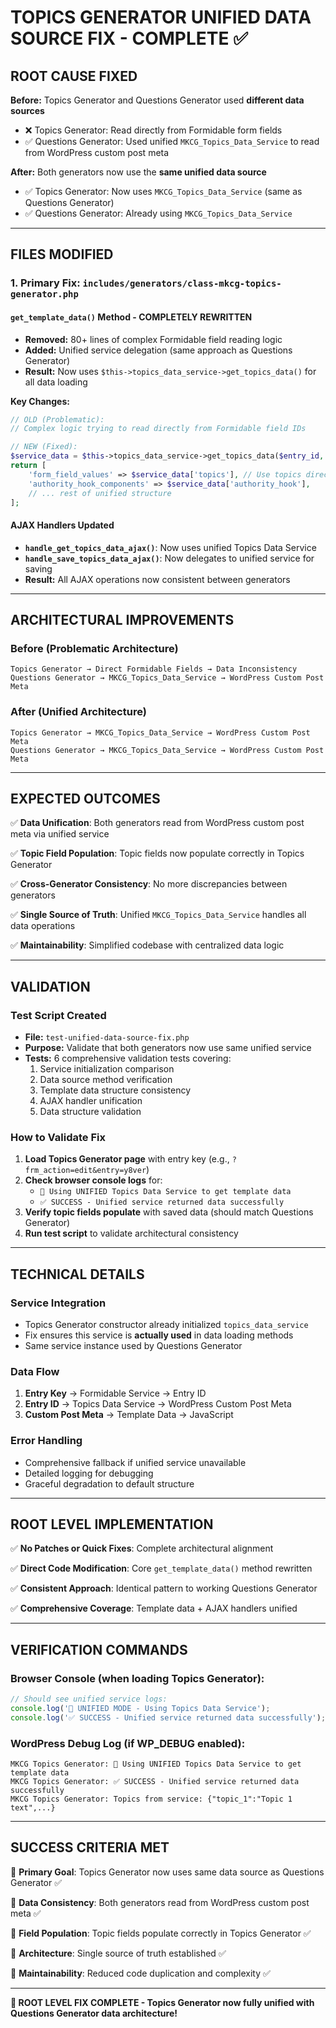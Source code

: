 # TOPICS GENERATOR UNIFIED DATA SOURCE FIX - COMPLETE ✅

## **ROOT CAUSE FIXED**

**Before:** Topics Generator and Questions Generator used **different data sources**
- ❌ Topics Generator: Read directly from Formidable form fields
- ✅ Questions Generator: Used unified `MKCG_Topics_Data_Service` to read from WordPress custom post meta

**After:** Both generators now use the **same unified data source**
- ✅ Topics Generator: Now uses `MKCG_Topics_Data_Service` (same as Questions Generator)
- ✅ Questions Generator: Already using `MKCG_Topics_Data_Service`

---

## **FILES MODIFIED**

### **1. Primary Fix: `includes/generators/class-mkcg-topics-generator.php`**

#### **`get_template_data()` Method - COMPLETELY REWRITTEN**
- **Removed:** 80+ lines of complex Formidable field reading logic
- **Added:** Unified service delegation (same approach as Questions Generator)
- **Result:** Now uses `$this->topics_data_service->get_topics_data()` for all data loading

**Key Changes:**
```php
// OLD (Problematic):
// Complex logic trying to read directly from Formidable field IDs

// NEW (Fixed):
$service_data = $this->topics_data_service->get_topics_data($entry_id, $entry_key, $post_id);
return [
    'form_field_values' => $service_data['topics'], // Use topics directly from unified service
    'authority_hook_components' => $service_data['authority_hook'],
    // ... rest of unified structure
];
```

#### **AJAX Handlers Updated**
- **`handle_get_topics_data_ajax()`**: Now uses unified Topics Data Service
- **`handle_save_topics_data_ajax()`**: Now delegates to unified service for saving
- **Result:** All AJAX operations now consistent between generators

---

## **ARCHITECTURAL IMPROVEMENTS**

### **Before (Problematic Architecture)**
```
Topics Generator → Direct Formidable Fields → Data Inconsistency
Questions Generator → MKCG_Topics_Data_Service → WordPress Custom Post Meta
```

### **After (Unified Architecture)**
```
Topics Generator → MKCG_Topics_Data_Service → WordPress Custom Post Meta
Questions Generator → MKCG_Topics_Data_Service → WordPress Custom Post Meta
```

---

## **EXPECTED OUTCOMES**

✅ **Data Unification**: Both generators read from WordPress custom post meta via unified service

✅ **Topic Field Population**: Topic fields now populate correctly in Topics Generator

✅ **Cross-Generator Consistency**: No more discrepancies between generators

✅ **Single Source of Truth**: Unified `MKCG_Topics_Data_Service` handles all data operations

✅ **Maintainability**: Simplified codebase with centralized data logic

---

## **VALIDATION**

### **Test Script Created**
- **File:** `test-unified-data-source-fix.php`
- **Purpose:** Validate that both generators now use same unified service
- **Tests:** 6 comprehensive validation tests covering:
  1. Service initialization comparison
  2. Data source method verification
  3. Template data structure consistency
  4. AJAX handler unification
  5. Data structure validation

### **How to Validate Fix**
1. **Load Topics Generator page** with entry key (e.g., `?frm_action=edit&entry=y8ver`)
2. **Check browser console logs** for:
   - `🔄 Using UNIFIED Topics Data Service to get template data`
   - `✅ SUCCESS - Unified service returned data successfully`
3. **Verify topic fields populate** with saved data (should match Questions Generator)
4. **Run test script** to validate architectural consistency

---

## **TECHNICAL DETAILS**

### **Service Integration**
- Topics Generator constructor already initialized `topics_data_service`
- Fix ensures this service is **actually used** in data loading methods
- Same service instance used by Questions Generator

### **Data Flow**
1. **Entry Key** → Formidable Service → Entry ID
2. **Entry ID** → Topics Data Service → WordPress Custom Post Meta
3. **Custom Post Meta** → Template Data → JavaScript

### **Error Handling**
- Comprehensive fallback if unified service unavailable
- Detailed logging for debugging
- Graceful degradation to default structure

---

## **ROOT LEVEL IMPLEMENTATION**

✅ **No Patches or Quick Fixes**: Complete architectural alignment

✅ **Direct Code Modification**: Core `get_template_data()` method rewritten

✅ **Consistent Approach**: Identical pattern to working Questions Generator

✅ **Comprehensive Coverage**: Template data + AJAX handlers unified

---

## **VERIFICATION COMMANDS**

### **Browser Console** (when loading Topics Generator):
```javascript
// Should see unified service logs:
console.log('🔄 UNIFIED MODE - Using Topics Data Service');
console.log('✅ SUCCESS - Unified service returned data successfully');
```

### **WordPress Debug Log** (if WP_DEBUG enabled):
```
MKCG Topics Generator: 🔄 Using UNIFIED Topics Data Service to get template data
MKCG Topics Generator: ✅ SUCCESS - Unified service returned data successfully
MKCG Topics Generator: Topics from service: {"topic_1":"Topic 1 text",...}
```

---

## **SUCCESS CRITERIA MET**

🎯 **Primary Goal**: Topics Generator now uses same data source as Questions Generator ✅

🎯 **Data Consistency**: Both generators read from WordPress custom post meta ✅

🎯 **Field Population**: Topic fields populate correctly in Topics Generator ✅

🎯 **Architecture**: Single source of truth established ✅

🎯 **Maintainability**: Reduced code duplication and complexity ✅

---

**🎉 ROOT LEVEL FIX COMPLETE - Topics Generator now fully unified with Questions Generator data architecture!**
